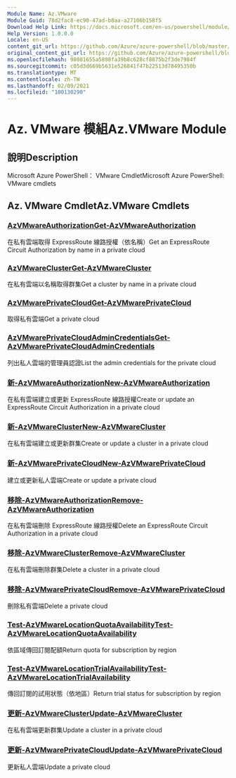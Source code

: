 ```yaml
---
Module Name: Az.VMware
Module Guid: 78d2fac8-ec90-47ad-b8aa-a27106b158f5
Download Help Link: https://docs.microsoft.com/en-us/powershell/module/az.vmware
Help Version: 1.0.0.0
Locale: en-US
content_git_url: https://github.com/Azure/azure-powershell/blob/master/src/VMware/help/Az.VMware.md
original_content_git_url: https://github.com/Azure/azure-powershell/blob/master/src/VMware/help/Az.VMware.md
ms.openlocfilehash: 98081655a5898fa39b8c628cf8875b2f3de7984f
ms.sourcegitcommit: c05d3d669b5631e526841f47b22513d78495350b
ms.translationtype: MT
ms.contentlocale: zh-TW
ms.lasthandoff: 02/09/2021
ms.locfileid: "100130290"
---
```

# <span data-ttu-id="cd32c-101">Az. VMware 模組</span><span class="sxs-lookup"><span data-stu-id="cd32c-101">Az.VMware Module</span></span>
## <span data-ttu-id="cd32c-102">說明</span><span class="sxs-lookup"><span data-stu-id="cd32c-102">Description</span></span>
<span data-ttu-id="cd32c-103">Microsoft Azure PowerShell： VMware Cmdlet</span><span class="sxs-lookup"><span data-stu-id="cd32c-103">Microsoft Azure PowerShell: VMware cmdlets</span></span>

## <span data-ttu-id="cd32c-104">Az. VMware Cmdlet</span><span class="sxs-lookup"><span data-stu-id="cd32c-104">Az.VMware Cmdlets</span></span>
### [<span data-ttu-id="cd32c-105">AzVMwareAuthorization</span><span class="sxs-lookup"><span data-stu-id="cd32c-105">Get-AzVMwareAuthorization</span></span>](Get-AzVMwareAuthorization.md)
<span data-ttu-id="cd32c-106">在私有雲端取得 ExpressRoute 線路授權（依名稱）</span><span class="sxs-lookup"><span data-stu-id="cd32c-106">Get an ExpressRoute Circuit Authorization by name in a private cloud</span></span>

### [<span data-ttu-id="cd32c-107">AzVMwareCluster</span><span class="sxs-lookup"><span data-stu-id="cd32c-107">Get-AzVMwareCluster</span></span>](Get-AzVMwareCluster.md)
<span data-ttu-id="cd32c-108">在私有雲端以名稱取得群集</span><span class="sxs-lookup"><span data-stu-id="cd32c-108">Get a cluster by name in a private cloud</span></span>

### [<span data-ttu-id="cd32c-109">AzVMwarePrivateCloud</span><span class="sxs-lookup"><span data-stu-id="cd32c-109">Get-AzVMwarePrivateCloud</span></span>](Get-AzVMwarePrivateCloud.md)
<span data-ttu-id="cd32c-110">取得私有雲端</span><span class="sxs-lookup"><span data-stu-id="cd32c-110">Get a private cloud</span></span>

### [<span data-ttu-id="cd32c-111">AzVMwarePrivateCloudAdminCredentials</span><span class="sxs-lookup"><span data-stu-id="cd32c-111">Get-AzVMwarePrivateCloudAdminCredentials</span></span>](Get-AzVMwarePrivateCloudAdminCredentials.md)
<span data-ttu-id="cd32c-112">列出私人雲端的管理員認證</span><span class="sxs-lookup"><span data-stu-id="cd32c-112">List the admin credentials for the private cloud</span></span>

### [<span data-ttu-id="cd32c-113">新-AzVMwareAuthorization</span><span class="sxs-lookup"><span data-stu-id="cd32c-113">New-AzVMwareAuthorization</span></span>](New-AzVMwareAuthorization.md)
<span data-ttu-id="cd32c-114">在私有雲端建立或更新 ExpressRoute 線路授權</span><span class="sxs-lookup"><span data-stu-id="cd32c-114">Create or update an ExpressRoute Circuit Authorization in a private cloud</span></span>

### [<span data-ttu-id="cd32c-115">新-AzVMwareCluster</span><span class="sxs-lookup"><span data-stu-id="cd32c-115">New-AzVMwareCluster</span></span>](New-AzVMwareCluster.md)
<span data-ttu-id="cd32c-116">在私有雲端建立或更新群集</span><span class="sxs-lookup"><span data-stu-id="cd32c-116">Create or update a cluster in a private cloud</span></span>

### [<span data-ttu-id="cd32c-117">新-AzVMwarePrivateCloud</span><span class="sxs-lookup"><span data-stu-id="cd32c-117">New-AzVMwarePrivateCloud</span></span>](New-AzVMwarePrivateCloud.md)
<span data-ttu-id="cd32c-118">建立或更新私人雲端</span><span class="sxs-lookup"><span data-stu-id="cd32c-118">Create or update a private cloud</span></span>

### [<span data-ttu-id="cd32c-119">移除-AzVMwareAuthorization</span><span class="sxs-lookup"><span data-stu-id="cd32c-119">Remove-AzVMwareAuthorization</span></span>](Remove-AzVMwareAuthorization.md)
<span data-ttu-id="cd32c-120">在私有雲端刪除 ExpressRoute 線路授權</span><span class="sxs-lookup"><span data-stu-id="cd32c-120">Delete an ExpressRoute Circuit Authorization in a private cloud</span></span>

### [<span data-ttu-id="cd32c-121">移除-AzVMwareCluster</span><span class="sxs-lookup"><span data-stu-id="cd32c-121">Remove-AzVMwareCluster</span></span>](Remove-AzVMwareCluster.md)
<span data-ttu-id="cd32c-122">在私有雲端刪除群集</span><span class="sxs-lookup"><span data-stu-id="cd32c-122">Delete a cluster in a private cloud</span></span>

### [<span data-ttu-id="cd32c-123">移除-AzVMwarePrivateCloud</span><span class="sxs-lookup"><span data-stu-id="cd32c-123">Remove-AzVMwarePrivateCloud</span></span>](Remove-AzVMwarePrivateCloud.md)
<span data-ttu-id="cd32c-124">刪除私有雲端</span><span class="sxs-lookup"><span data-stu-id="cd32c-124">Delete a private cloud</span></span>

### [<span data-ttu-id="cd32c-125">Test-AzVMwareLocationQuotaAvailability</span><span class="sxs-lookup"><span data-stu-id="cd32c-125">Test-AzVMwareLocationQuotaAvailability</span></span>](Test-AzVMwareLocationQuotaAvailability.md)
<span data-ttu-id="cd32c-126">依區域傳回訂閱配額</span><span class="sxs-lookup"><span data-stu-id="cd32c-126">Return quota for subscription by region</span></span>

### [<span data-ttu-id="cd32c-127">Test-AzVMwareLocationTrialAvailability</span><span class="sxs-lookup"><span data-stu-id="cd32c-127">Test-AzVMwareLocationTrialAvailability</span></span>](Test-AzVMwareLocationTrialAvailability.md)
<span data-ttu-id="cd32c-128">傳回訂閱的試用狀態（依地區）</span><span class="sxs-lookup"><span data-stu-id="cd32c-128">Return trial status for subscription by region</span></span>

### [<span data-ttu-id="cd32c-129">更新-AzVMwareCluster</span><span class="sxs-lookup"><span data-stu-id="cd32c-129">Update-AzVMwareCluster</span></span>](Update-AzVMwareCluster.md)
<span data-ttu-id="cd32c-130">在私有雲端更新群集</span><span class="sxs-lookup"><span data-stu-id="cd32c-130">Update a cluster in a private cloud</span></span>

### [<span data-ttu-id="cd32c-131">更新-AzVMwarePrivateCloud</span><span class="sxs-lookup"><span data-stu-id="cd32c-131">Update-AzVMwarePrivateCloud</span></span>](Update-AzVMwarePrivateCloud.md)
<span data-ttu-id="cd32c-132">更新私人雲端</span><span class="sxs-lookup"><span data-stu-id="cd32c-132">Update a private cloud</span></span>

